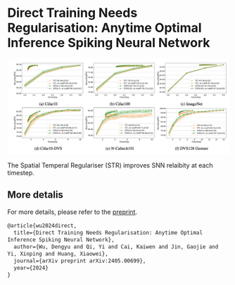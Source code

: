 # Direct Training Needs Regularisation: Anytime Optimal Inference Spiking Neural Network


<p align="center">
<img src="./docs/results.png" width="800">
</p>

The Spatial Temperal Regulariser (STR) improves SNN relaibity at each timestep. 

## More detalis
For more details, please refer to the <a href="https://arxiv.org/abs/2405.00699">preprint</a>.

```
@article{wu2024direct,
  title={Direct Training Needs Regularisation: Anytime Optimal Inference Spiking Neural Network},
  author={Wu, Dengyu and Qi, Yi and Cai, Kaiwen and Jin, Gaojie and Yi, Xinping and Huang, Xiaowei},
  journal={arXiv preprint arXiv:2405.00699},
  year={2024}
}
```
